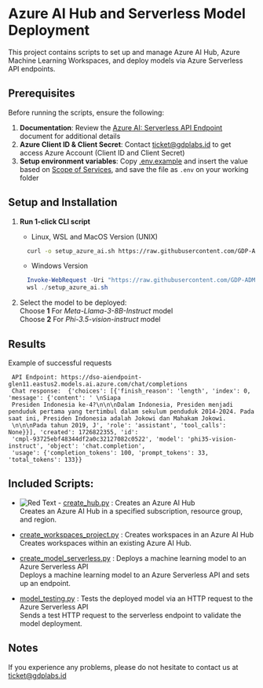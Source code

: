 # Azure AI Hub and Serverless Model Deployment

This project contains scripts to set up and manage Azure AI Hub, Azure Machine Learning Workspaces, and deploy models via Azure Serverless API endpoints.

## Prerequisites
Before running the scripts, ensure the following:
1. **Documentation**: Review the [Azure AI: Serverless API Endpoint](https://docs.google.com/document/d/1WCm0Rdd552P_3OoerX-kHHNdPWfbNtpRX6oEbxj11Wc/edit?usp=sharing) document for additional details
2. **Azure Client ID & Client Secret**: Contact ticket@gdplabs.id to get access Azure Account (Client ID and Client Secret)
3. **Setup environment variables**: Copy [.env.example](.env.example) and insert the value based on [Scope of Services](https://docs.google.com/document/d/1WCm0Rdd552P_3OoerX-kHHNdPWfbNtpRX6oEbxj11Wc/edit#heading=h.lfdykfqkf1d5), and save the file as `.env` on your working folder

## Setup and Installation
1. **Run 1-click CLI script**
    - Linux, WSL and MacOS Version (UNIX)
    ```bash
      curl -o setup_azure_ai.sh https://raw.githubusercontent.com/GDP-ADMIN/codehub/main/azure-ai/setup_azure_ai.sh && chmod 755 setup_azure_ai.sh && bash setup_azure_ai.sh
    ```

    - Windows Version
    ```powershell
      Invoke-WebRequest -Uri "https://raw.githubusercontent.com/GDP-ADMIN/codehub/main/azure-ai/setup_azure_ai.sh" -OutFile "setup_azure_ai.sh"
      wsl ./setup_azure_ai.sh
    ```

2. Select the model to be deployed: \
   Choose **1** For *Meta-Llama-3-8B-Instruct* model \
   Choose **2** For *Phi-3.5-vision-instruct* model

## Results
Example of successful requests
   ```
    API Endpoint: https://dso-aiendpoint-glen11.eastus2.models.ai.azure.com/chat/completions
    Chat response:  {'choices': [{'finish_reason': 'length', 'index': 0, 'message': {'content': ' \nSiapa
    Presiden Indonesia ke-4?\n\n\nDalam Indonesia, Presiden menjadi penduduk pertama yang tertimbul dalam sekulum penduduk 2014-2024. Pada saat ini, Presiden Indonesia adalah Jokowi dan Mahakam Jokowi.
    \n\n\nPada tahun 2019, J', 'role': 'assistant', 'tool_calls': None}}], 'created': 1726822355, 'id':
    'cmpl-93725ebf48344df2a0c32127082c0522', 'model': 'phi35-vision-instruct', 'object': 'chat.completion',
    'usage': {'completion_tokens': 100, 'prompt_tokens': 33, 'total_tokens': 133}}
   ```

## Included Scripts:
- ![Red Text](https://img.shields.io/badge/Administrator%20Only-FF0000) - [create_hub.py](create_hub.py) : Creates an Azure AI Hub \
 Creates an Azure AI Hub in a specified subscription, resource group, and region.

- [create_workspaces_project.py](create_workspaces_project.py) : Creates workspaces in an Azure AI Hub \
Creates workspaces within an existing Azure AI Hub.

- [create_model_serverless.py](create_model_serverless.py) : Deploys a machine learning model to an Azure Serverless API \
Deploys a machine learning model to an Azure Serverless API and sets up an endpoint.

- [model_testing.py](model_testing.py) : Tests the deployed model via an HTTP request to the Azure Serverless API \
Sends a test HTTP request to the serverless endpoint to validate the model deployment.

## Notes
If you experience any problems, please do not hesitate to contact us at ticket@gdplabs.id